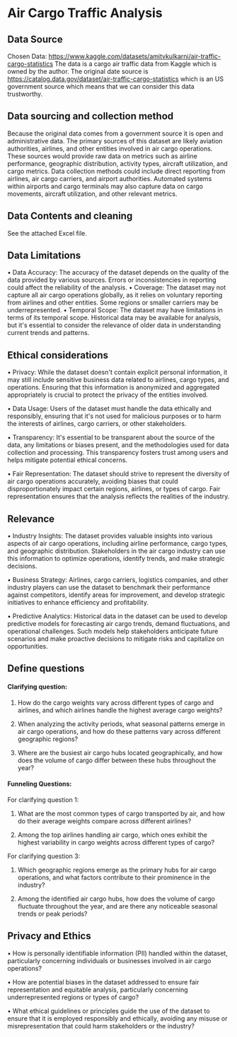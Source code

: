 # Air Cargo Traffic Analysis

## Data Source
Chosen Data: https://www.kaggle.com/datasets/amitvkulkarni/air-traffic-cargo-statistics
The data is a cargo air traffic data from Kaggle which is owned by the author. The original date source is https://catalog.data.gov/dataset/air-traffic-cargo-statistics which is an US government source which means that we can consider this data trustworthy.

## Data sourcing and collection method
Because the original data comes from a government source it is open and administrative data.
The primary sources of this dataset are likely aviation authorities, airlines, and other entities involved in air cargo operations. These sources would provide raw data on metrics such as airline performance, geographic distribution, activity types, aircraft utilization, and cargo metrics.
Data collection methods could include direct reporting from airlines, air cargo carriers, and airport authorities. Automated systems within airports and cargo terminals may also capture data on cargo movements, aircraft utilization, and other relevant metrics.

## Data Contents and cleaning
See the attached Excel file.

## Data Limitations
•	Data Accuracy: 
The accuracy of the dataset depends on the quality of the data provided by various sources. Errors or inconsistencies in reporting could affect the reliability of the analysis.
•	Coverage: 
The dataset may not capture all air cargo operations globally, as it relies on voluntary reporting from airlines and other entities. Some regions or smaller carriers may be underrepresented.
•	Temporal Scope: 
The dataset may have limitations in terms of its temporal scope. Historical data may be available for analysis, but it's essential to consider the relevance of older data in understanding current trends and patterns.

## Ethical considerations
•	Privacy: 
While the dataset doesn't contain explicit personal information, it may still include sensitive business data related to airlines, cargo types, and operations. Ensuring that this information is anonymized and aggregated appropriately is crucial to protect the privacy of the entities involved.

•	Data Usage: 
Users of the dataset must handle the data ethically and responsibly, ensuring that it's not used for malicious purposes or to harm the interests of airlines, cargo carriers, or other stakeholders.

•	Transparency: 
It's essential to be transparent about the source of the data, any limitations or biases present, and the methodologies used for data collection and processing. This transparency fosters trust among users and helps mitigate potential ethical concerns.

•	Fair Representation: 
The dataset should strive to represent the diversity of air cargo operations accurately, avoiding biases that could disproportionately impact certain regions, airlines, or types of cargo. Fair representation ensures that the analysis reflects the realities of the industry. 

## Relevance
•	Industry Insights: 
The dataset provides valuable insights into various aspects of air cargo operations, including airline performance, cargo types, and geographic distribution. Stakeholders in the air cargo industry can use this information to optimize operations, identify trends, and make strategic decisions.

•	Business Strategy: 
Airlines, cargo carriers, logistics companies, and other industry players can use the dataset to benchmark their performance against competitors, identify areas for improvement, and develop strategic initiatives to enhance efficiency and profitability.

•	Predictive Analytics: 
Historical data in the dataset can be used to develop predictive models for forecasting air cargo trends, demand fluctuations, and operational challenges. Such models help stakeholders anticipate future scenarios and make proactive decisions to mitigate risks and capitalize on opportunities.

## Define questions
#### Clarifying question:
1.	How do the cargo weights vary across different types of cargo and airlines, and which airlines handle the highest average cargo weights?
   
2.	When analyzing the activity periods, what seasonal patterns emerge in air cargo operations, and how do these patterns vary across different geographic regions?
   
53.	Where are the busiest air cargo hubs located geographically, and how does the volume of cargo differ between these hubs throughout the year?

#### Funneling Questions:
For clarifying question 1:
1.	What are the most common types of cargo transported by air, and how do their average weights compare across different airlines?
   
2.	Among the top airlines handling air cargo, which ones exhibit the highest variability in cargo weights across different types of cargo?

For clarifying question 3:
1.	Which geographic regions emerge as the primary hubs for air cargo operations, and what factors contribute to their prominence in the industry?
   
2.	Among the identified air cargo hubs, how does the volume of cargo fluctuate throughout the year, and are there any noticeable seasonal trends or peak periods?

## Privacy and Ethics
•	How is personally identifiable information (PII) handled within the dataset, particularly concerning individuals or businesses involved in air cargo operations?

•	How are potential biases in the dataset addressed to ensure fair representation and equitable analysis, particularly concerning underrepresented regions or types of cargo?

•	What ethical guidelines or principles guide the use of the dataset to ensure that it is employed responsibly and ethically, avoiding any misuse or misrepresentation that could harm stakeholders or the industry?



